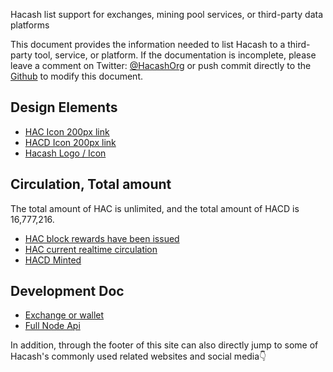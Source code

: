 Hacash list support
for exchanges, mining pool services, or third-party data platforms

This document provides the information needed to list Hacash to a third-party tool, service, or platform. If the documentation is incomplete, please leave a comment on Twitter: <a href="https://twitter.com/hacashorg" target="_blank">@HacashOrg</a> or push commit directly to the <a href="https://github.com/hacash/www/blob/master/v2.0/doc/en/list-info.md" target="_blank">Github</a> to modify this document.


## Design Elements

- [HAC Icon 200px link](https://hacash.org/cssimg/logo/hac_200.png)
- [HACD Icon 200px link](https://hacash.org/cssimg/logo/hacd_200.png)
- [Hacash Logo / Icon](/design)

## Circulation, Total amount

The total amount of HAC is unlimited, and the total amount of HACD is 16,777,216.

- [HAC block rewards have been issued](https://explorer.hacash.org/api/total/total_reward_number)
- [HAC current realtime circulation](https://explorer.hacash.org/api/total/current_circulation_number)
- [HACD Minted](https://explorer.hacash.org/api/total/hacd_circulation_number)

## Development Doc

- [Exchange or wallet](/development)
- [Full Node Api](https://github.com/hacash/doc-chinese/blob/main/service/rpc_api_doc.md)


In addition, through the footer of this site can also directly jump to some of Hacash's commonly used related websites and social media👇



